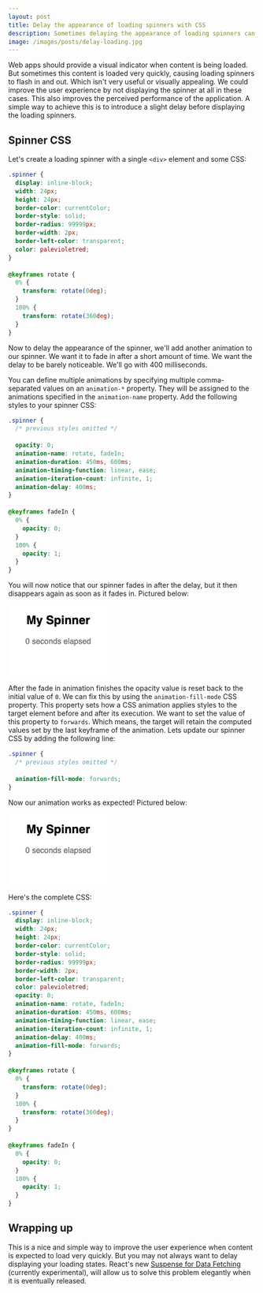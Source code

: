```yaml
---
layout: post
title: Delay the appearance of loading spinners with CSS
description: Sometimes delaying the appearance of loading spinners can improve the user experience of your web apps.
image: /images/posts/delay-loading.jpg
---
```


Web apps should provide a visual indicator when content is being loaded. But sometimes this content is loaded very quickly, causing loading spinners to flash in and out. Which isn't very useful or visually appealing. We could improve the user experience by not displaying the spinner at all in these cases. This also improves the perceived performance of the application. A simple way to achieve this is to introduce a slight delay before displaying the loading spinners.

## Spinner CSS

Let's create a loading spinner with a single `<div>` element and some CSS:

```css
.spinner {
  display: inline-block;
  width: 24px;
  height: 24px;
  border-color: currentColor;
  border-style: solid;
  border-radius: 99999px;
  border-width: 2px;
  border-left-color: transparent;
  color: palevioletred;
}

@keyframes rotate {
  0% {
    transform: rotate(0deg);
  }
  100% {
    transform: rotate(360deg);
  }
}
```

Now to delay the appearance of the spinner, we'll add another animation to our spinner. We want it to fade in after a short amount of time. We want the delay to be barely noticeable. We'll go with 400 milliseconds.

You can define multiple animations by specifying multiple comma-separated values on an `animation-*` property. They will be assigned to the animations specified in the `animation-name` property. Add the following styles to your spinner CSS:

```css
.spinner {
  /* previous styles omitted */

  opacity: 0;
  animation-name: rotate, fadeIn;
  animation-duration: 450ms, 600ms;
  animation-timing-function: linear, ease;
  animation-iteration-count: infinite, 1;
  animation-delay: 400ms;
}

@keyframes fadeIn {
  0% {
    opacity: 0;
  }
  100% {
    opacity: 1;
  }
}
```

You will now notice that our spinner fades in after the delay, but it then disappears again as soon as it fades in. Pictured below:

![spinner disappears](/images/posts/delay-loading-spinners/spinner1.webp)

After the fade in animation finishes the opacity value is reset back to the initial value of `0`. We can fix this by using the `animation-fill-mode` CSS property. This property sets how a CSS animation applies styles to the target element before and after its execution. We want to set the value of this property to `forwards`. Which means, the target will retain the computed values set by the last keyframe of the animation. Lets update our spinner CSS by adding the following line:

```css
.spinner {
  /* previous styles omitted */

  animation-fill-mode: forwards;
}
```

Now our animation works as expected! Pictured below:

![spinner with delay](/images/posts/delay-loading-spinners/spinner2.webp)

Here's the complete CSS:
```css
.spinner {
  display: inline-block;
  width: 24px;
  height: 24px;
  border-color: currentColor;
  border-style: solid;
  border-radius: 99999px;
  border-width: 2px;
  border-left-color: transparent;
  color: palevioletred;
  opacity: 0;
  animation-name: rotate, fadeIn;
  animation-duration: 450ms, 600ms;
  animation-timing-function: linear, ease;
  animation-iteration-count: infinite, 1;
  animation-delay: 400ms;
  animation-fill-mode: forwards;
}

@keyframes rotate {
  0% {
    transform: rotate(0deg);
  }
  100% {
    transform: rotate(360deg);
  }
}

@keyframes fadeIn {
  0% {
    opacity: 0;
  }
  100% {
    opacity: 1;
  }
}
```

## Wrapping up

This is a nice and simple way to improve the user experience when content is expected to load very quickly. But you may not always want to delay displaying your loading states. React's new [Suspense for Data Fetching](https://reactjs.org/docs/concurrent-mode-suspense.html) (currently experimental), will allow us to solve this problem elegantly when it is eventually released.
